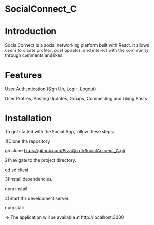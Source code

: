 # SocialConnect_C
# Introduction
SocialConnect is a  social networking platform built with React. It allows users to create profiles, post updates,  and interact with the community through comments and likes.

# Features
User Authentication (Sign Up, Login, Logout)



User Profiles,
Posting Updates,
Groups,
Commenting and Liking Posts

# Installation
To get started with the Social App, follow these steps:

1)Clone the repository

git clone https://github.com/ErzaQorrii/SocialConnect_C.git 

2)Navigate to the project directory.

cd sd client

3)Install dependencies.

npm install

4)Start the development server.

npm start

=> The application will be available at http://localhost:3000
